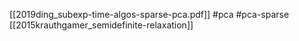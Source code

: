 [[2019ding_subexp-time-algos-sparse-pca.pdf]]
#pca #pca-sparse
[[2015krauthgamer_semidefinite-relaxation]]

